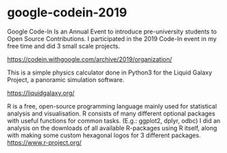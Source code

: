 # google-codein-2019

Google Code-In Is an Annual Event to introduce pre-university students to Open Source Contributions. I participated in the 2019 Code-In event in my free time and did 3 small scale projects. 

https://codein.withgoogle.com/archive/2019/organization/


This is a simple physics calculator done in Python3 for the Liquid Galaxy Project, a panoramic simulation software.

https://liquidgalaxy.org/


R is a free, open-source programming language mainly used for statistical analysis and visualisation. R consists of many different optional packages with useful functions for common tasks. (E.g.: ggplot2, dplyr, odbc) I did an analysis on the downloads of all available R-packages using R itself, along with making some custom hexagonal logos for 3 different packages.
https://www.r-project.org/
